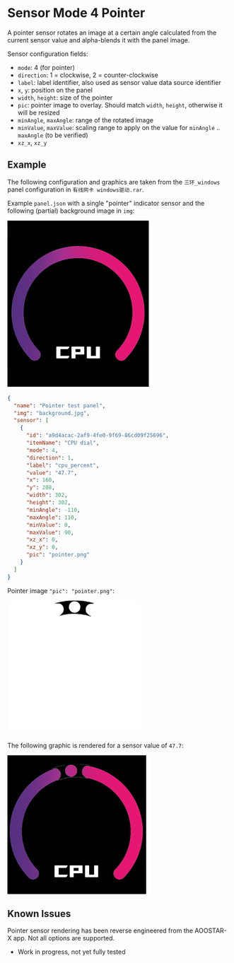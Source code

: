 # Sensor Mode 4 Pointer

A pointer sensor rotates an image at a certain angle calculated from the current sensor value and alpha-blends it with
the panel image.

Sensor configuration fields:
- `mode`: 4 (for pointer)
- `direction`: 1 = clockwise, 2 = counter-clockwise
- `label`: label identifier, also used as sensor value data source identifier
- `x`, `y`: position on the panel
- `width`, `height`: size of the pointer
- `pic`: pointer image to overlay. Should match `width`, `height`, otherwise it will be resized
- `minAngle`, `maxAngle`: range of the rotated image
- `minValue`, `maxValue`: scaling range to apply on the value for `minAngle` .. `maxAngle`  (to be verified)
- `xz_x`, `xz_y`

## Example

The following configuration and graphics are taken from the `三环_windows` panel configuration in `有线网卡 windows驱动.rar`.

Example `panel.json` with a single "pointer" indicator sensor and the following (partial) background image in `img`:

<img src="img/sensor_mode4_background.png" alt="sensor mode 4 background image example">

```json
{
  "name": "Pointer test panel",
  "img": "background.jpg",
  "sensor": [
    {
      "id": "a9d4acac-2af9-4fe0-9f69-86cd09f25696",
      "itemName": "CPU dial",
      "mode": 4,
      "direction": 1,
      "label": "cpu_percent",
      "value": "47.7",
      "x": 160,
      "y": 208,
      "width": 302,
      "height": 302,
      "minAngle": -110,
      "maxAngle": 110,
      "minValue": 0,
      "maxValue": 90,
      "xz_x": 0,
      "xz_y": 0,
      "pic": "pointer.png"
    }
  ]
}
```

Pointer image `"pic": "pointer.png"`:

![pointer graphic](img/mode4_pic.png)

The following graphic is rendered for a sensor value of `47.7`:

<img src="img/sensor_mode4.png" alt="sensor mode 4 example">

## Known Issues

Pointer sensor rendering has been reverse engineered from the AOOSTAR-X app. Not all options are supported.

- Work in progress, not yet fully tested
